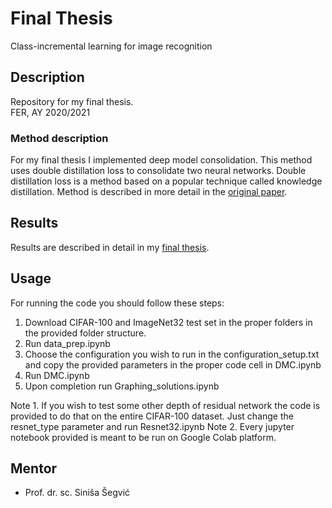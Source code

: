 # Final Thesis
Class-incremental learning for image recognition

## Description
Repository for my final thesis. <br/>
FER, AY 2020/2021

### Method description
For my final thesis I implemented deep model consolidation. This method uses double distillation loss to consolidate two neural networks. Double distillation loss is a method based on a popular technique called knowledge distillation. Method is described in more detail in the [original paper](https://arxiv.org/abs/1903.07864).

## Results
Results are described in detail in my [final thesis](http://www.zemris.fer.hr/~ssegvic/project/pubs/dekovic21bs.pdf).

## Usage
For running the code you should follow these steps:
1. Download CIFAR-100 and ImageNet32 test set in the proper folders in the provided folder structure.
2. Run data_prep.ipynb
3. Choose the configuration you wish to run in the configuration_setup.txt and copy the provided parameters in the proper code cell in DMC.ipynb
4. Run DMC.ipynb
5. Upon completion run Graphing_solutions.ipynb

Note 1. If you wish to test some other depth of residual network the code is provided to do that on the entire CIFAR-100 dataset. Just change the resnet_type parameter and run Resnet32.ipynb
Note 2. Every jupyter notebook provided is meant to be run on Google Colab platform.


## Mentor
* Prof. dr. sc. Siniša Šegvić
